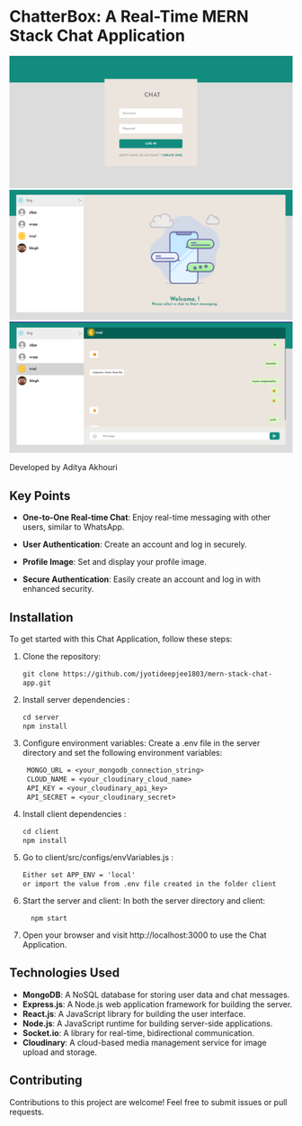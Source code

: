 # ChatterBox: A Real-Time MERN Stack Chat Application

![ChatApp Screenshot](/demo/login.png)
![ChatApp Screenshot](/demo/chat_page.png)
![ChatApp Screenshot](/demo/chats.png)

Developed by Aditya Akhouri

## Key Points

- **One-to-One Real-time Chat**: Enjoy real-time messaging with other users, similar to WhatsApp.

- **User Authentication**: Create an account and log in securely.

- **Profile Image**: Set and display your profile image.

- **Secure Authentication**: Easily create an account and log in with enhanced security.

## Installation

To get started with this Chat Application, follow these steps:

1. Clone the repository:

   ```shell
   git clone https://github.com/jyotideepjee1803/mern-stack-chat-app.git

2. Install server dependencies :

    ```shell
    cd server
    npm install
    
3. Configure environment variables:
   Create a .env file in the server directory and set the following environment variables:
   
   ```shell
    MONGO_URL = <your_mongodb_connection_string>
    CLOUD_NAME = <your_cloudinary_cloud_name>
    API_KEY = <your_cloudinary_api_key>
    API_SECRET = <your_cloudinary_secret>

4. Install client dependencies :

    ```shell
    cd client
    npm install

5. Go to client/src/configs/envVariables.js :
    ``` 
    Either set APP_ENV = 'local'
    or import the value from .env file created in the folder client
6.  Start the server and client:
   In both the server directory and client:
    ```shell
      npm start
    
7.  Open your browser and visit http://localhost:3000 to use the Chat Application.


## Technologies Used

- **MongoDB**: A NoSQL database for storing user data and chat messages.
- **Express.js**: A Node.js web application framework for building the server.
- **React.js**: A JavaScript library for building the user interface.
- **Node.js**: A JavaScript runtime for building server-side applications.
- **Socket.io**: A library for real-time, bidirectional communication.
- **Cloudinary**: A cloud-based media management service for image upload and storage.

## Contributing
Contributions to this project are welcome! Feel free to submit issues or pull requests.


    
